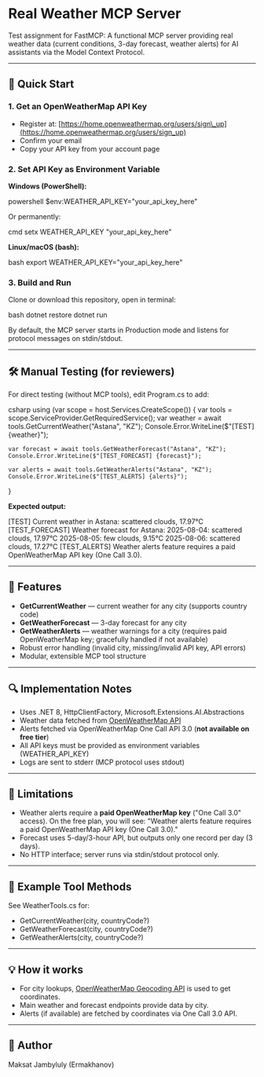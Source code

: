 # Real Weather MCP Server

Test assignment for FastMCP:
A functional MCP server providing real weather data (current conditions, 3-day forecast, weather alerts) for AI assistants via the Model Context Protocol.

---

## 🚀 Quick Start

### 1. Get an OpenWeatherMap API Key

* Register at: [https://home.openweathermap.org/users/sign\_up](https://home.openweathermap.org/users/sign_up)
* Confirm your email
* Copy your API key from your account page

### 2. Set API Key as Environment Variable

**Windows (PowerShell):**

powershell
$env:WEATHER_API_KEY="your_api_key_here"


Or permanently:

cmd
setx WEATHER_API_KEY "your_api_key_here"


**Linux/macOS (bash):**

bash
export WEATHER_API_KEY="your_api_key_here"


### 3. Build and Run

Clone or download this repository, open in terminal:

bash
dotnet restore
dotnet run


By default, the MCP server starts in Production mode and listens for protocol messages on stdin/stdout.

---

## 🛠️ Manual Testing (for reviewers)

For direct testing (without MCP tools), edit Program.cs to add:

csharp
using (var scope = host.Services.CreateScope())
{
    var tools = scope.ServiceProvider.GetRequiredService<WeatherTools>();
    var weather = await tools.GetCurrentWeather("Astana", "KZ");
    Console.Error.WriteLine($"[TEST] {weather}");

    var forecast = await tools.GetWeatherForecast("Astana", "KZ");
    Console.Error.WriteLine($"[TEST_FORECAST] {forecast}");

    var alerts = await tools.GetWeatherAlerts("Astana", "KZ");
    Console.Error.WriteLine($"[TEST_ALERTS] {alerts}");
}


**Expected output:**

[TEST] Current weather in Astana: scattered clouds, 17.97°C
[TEST_FORECAST] Weather forecast for Astana:
2025-08-04: scattered clouds, 17.97°C
2025-08-05: few clouds, 9.15°C
2025-08-06: scattered clouds, 17.27°C
[TEST_ALERTS] Weather alerts feature requires a paid OpenWeatherMap API key (One Call 3.0).


---

## 🧩 Features

* **GetCurrentWeather** — current weather for any city (supports country code)
* **GetWeatherForecast** — 3-day forecast for any city
* **GetWeatherAlerts** — weather warnings for a city (requires paid OpenWeatherMap key; gracefully handled if not available)
* Robust error handling (invalid city, missing/invalid API key, API errors)
* Modular, extensible MCP tool structure

---

## 🔍 Implementation Notes

* Uses .NET 8, HttpClientFactory, Microsoft.Extensions.AI.Abstractions
* Weather data fetched from [OpenWeatherMap API](https://openweathermap.org/api)
* Alerts fetched via OpenWeatherMap One Call API 3.0 (**not available on free tier**)
* All API keys must be provided as environment variables (WEATHER_API_KEY)
* Logs are sent to stderr (MCP protocol uses stdout)

---

## 📝 Limitations

* Weather alerts require a **paid OpenWeatherMap key** ("One Call 3.0" access).
  On the free plan, you will see:
  "Weather alerts feature requires a paid OpenWeatherMap API key (One Call 3.0)."
* Forecast uses 5-day/3-hour API, but outputs only one record per day (3 days).
* No HTTP interface; server runs via stdin/stdout protocol only.

---

## 📄 Example Tool Methods

See WeatherTools.cs for:

* GetCurrentWeather(city, countryCode?)
* GetWeatherForecast(city, countryCode?)
* GetWeatherAlerts(city, countryCode?)

---

## 💡 How it works

* For city lookups, [OpenWeatherMap Geocoding API](https://openweathermap.org/api/geocoding-api) is used to get coordinates.
* Main weather and forecast endpoints provide data by city.
* Alerts (if available) are fetched by coordinates via One Call 3.0 API.

---

## 🙌 Author

Maksat Jambyluly (Ermakhanov)
